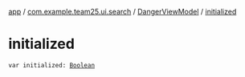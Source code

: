 [app](../../index.md) / [com.example.team25.ui.search](../index.md) / [DangerViewModel](index.md) / [initialized](./initialized.md)

# initialized

`var initialized: `[`Boolean`](https://kotlinlang.org/api/latest/jvm/stdlib/kotlin/-boolean/index.html)